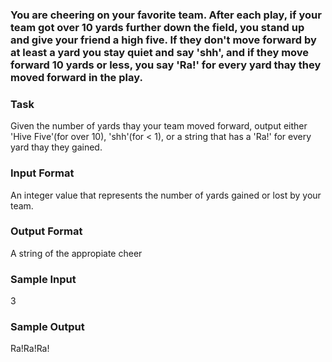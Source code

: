 ### You are cheering on your favorite team. After each play, if your team got over 10 yards further down the field, you stand up and give your friend a high five. If they don't move forward by at least a yard you stay quiet and say 'shh', and if they move forward 10 yards or less, you say 'Ra!' for every yard thay they moved forward in the play.
<h3>Task</h3>
<p>Given the number of yards thay your team moved forward, output either 'Hive Five'(for over 10), 'shh'(for < 1), or a string that has a 'Ra!' for every yard thay they gained.</p>
<h3>Input Format</h3>
<p>An integer value that represents the number of yards gained or lost by your team.</p>
<h3>Output Format</h3>
<p>A string of the appropiate cheer</p>
<h3>Sample Input</h3>
<p>3</p>
<h3>Sample Output</h3>
<p>Ra!Ra!Ra!</p>